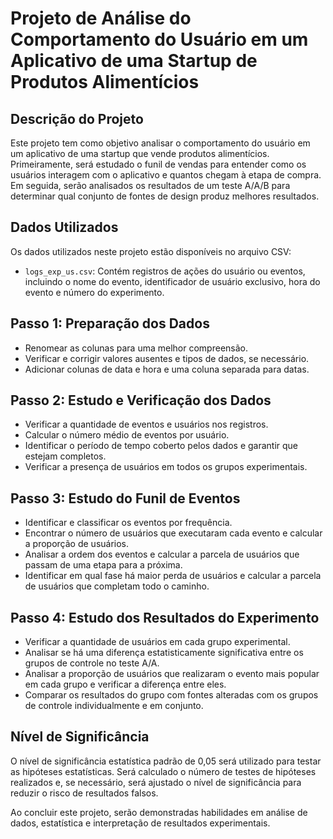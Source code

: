 # Projeto de Análise do Comportamento do Usuário em um Aplicativo de uma Startup de Produtos Alimentícios

## Descrição do Projeto
Este projeto tem como objetivo analisar o comportamento do usuário em um aplicativo de uma startup que vende produtos alimentícios. Primeiramente, será estudado o funil de vendas para entender como os usuários interagem com o aplicativo e quantos chegam à etapa de compra. Em seguida, serão analisados os resultados de um teste A/A/B para determinar qual conjunto de fontes de design produz melhores resultados.

## Dados Utilizados
Os dados utilizados neste projeto estão disponíveis no arquivo CSV:

- `logs_exp_us.csv`: Contém registros de ações do usuário ou eventos, incluindo o nome do evento, identificador de usuário exclusivo, hora do evento e número do experimento.

## Passo 1: Preparação dos Dados
- Renomear as colunas para uma melhor compreensão.
- Verificar e corrigir valores ausentes e tipos de dados, se necessário.
- Adicionar colunas de data e hora e uma coluna separada para datas.

## Passo 2: Estudo e Verificação dos Dados
- Verificar a quantidade de eventos e usuários nos registros.
- Calcular o número médio de eventos por usuário.
- Identificar o período de tempo coberto pelos dados e garantir que estejam completos.
- Verificar a presença de usuários em todos os grupos experimentais.

## Passo 3: Estudo do Funil de Eventos
- Identificar e classificar os eventos por frequência.
- Encontrar o número de usuários que executaram cada evento e calcular a proporção de usuários.
- Analisar a ordem dos eventos e calcular a parcela de usuários que passam de uma etapa para a próxima.
- Identificar em qual fase há maior perda de usuários e calcular a parcela de usuários que completam todo o caminho.

## Passo 4: Estudo dos Resultados do Experimento
- Verificar a quantidade de usuários em cada grupo experimental.
- Analisar se há uma diferença estatisticamente significativa entre os grupos de controle no teste A/A.
- Analisar a proporção de usuários que realizaram o evento mais popular em cada grupo e verificar a diferença entre eles.
- Comparar os resultados do grupo com fontes alteradas com os grupos de controle individualmente e em conjunto.

## Nível de Significância
O nível de significância estatística padrão de 0,05 será utilizado para testar as hipóteses estatísticas. Será calculado o número de testes de hipóteses realizados e, se necessário, será ajustado o nível de significância para reduzir o risco de resultados falsos.

Ao concluir este projeto, serão demonstradas habilidades em análise de dados, estatística e interpretação de resultados experimentais.
